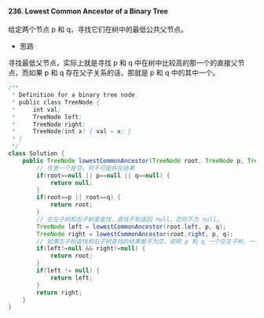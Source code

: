 #### 236. Lowest Common Ancestor of a Binary Tree

给定两个节点 p 和 q，寻找它们在树中的最低公共父节点。

- 思路

寻找最低父节点，实际上就是寻找 p 和 q 中在树中比较高的那一个的直接父节点，而如果 p 和 q 存在父子关系的话，那就是 p 和 q 中的其中一个。

```java
/**
 * Definition for a binary tree node.
 * public class TreeNode {
 *     int val;
 *     TreeNode left;
 *     TreeNode right;
 *     TreeNode(int x) { val = x; }
 * }
 */
class Solution {
    public TreeNode lowestCommonAncestor(TreeNode root, TreeNode p, TreeNode q) {
    	// 任意一个是空，则不可能存在结果
        if(root==null || p==null || q==null) {
            return null;
        }
        if(root==p || root==q) {
            return root;
        }
        // 在左子树和右子树里查找，查找不到返回 null，否则不为 null。
        TreeNode left = lowestCommonAncestor(root.left, p, q);
        TreeNode right = lowestCommonAncestor(root.right, p, q);
        // 如果左子树查找和右子树查找的结果都不为空，说明 p 和 q 一个在左子树，一个在右子树，那么结果就是 root。
        if(left!=null && right!=null) {
            return root;
        }
        if(left != null) {
            return left;
        }
        return right;
    }
}
```